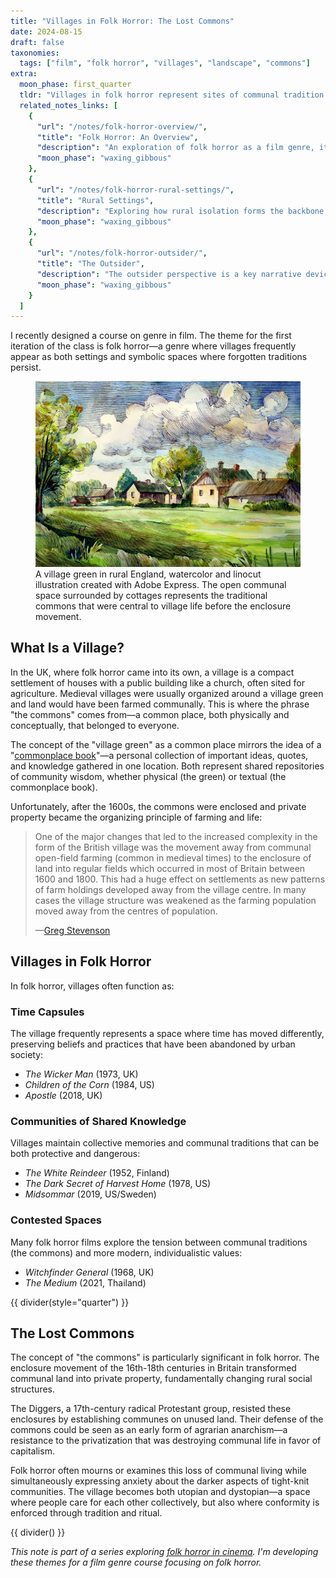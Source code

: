 ```yaml
---
title: "Villages in Folk Horror: The Lost Commons"
date: 2024-08-15
draft: false
taxonomies:
  tags: ["film", "folk horror", "villages", "landscape", "commons"]
extra:
  moon_phase: first_quarter
  tldr: "Villages in folk horror represent sites of communal tradition and lost commons, offering both safety and peril as they maintain practices that urban society has abandoned."
  related_notes_links: [
    {
      "url": "/notes/folk-horror-overview/",
      "title": "Folk Horror: An Overview",
      "description": "An exploration of folk horror as a film genre, its international manifestations, and common tropes.",
      "moon_phase": "waxing_gibbous"
    },
    {
      "url": "/notes/folk-horror-rural-settings/",
      "title": "Rural Settings",
      "description": "Exploring how rural isolation forms the backbone of folk horror narratives.",
      "moon_phase": "waxing_gibbous"
    },
    {
      "url": "/notes/folk-horror-outsider/",
      "title": "The Outsider",
      "description": "The outsider perspective is a key narrative device in folk horror.",
      "moon_phase": "waxing_gibbous"
    }
  ]
---
```


I recently designed a course on genre in film. The theme for the first iteration of the class is folk horror—a genre where villages frequently appear as both settings and symbolic spaces where forgotten traditions persist.

<figure class="center">
  <div class="pixel-corners--wrapper">
    <img src="/images/ai-village-green.png" alt="AI-generated watercolor and linocut illustration of a village green - a large grassy area surrounded by small cottages with pitched roofs. Trees frame the scene, and fluffy clouds fill a blue sky. The illustration uses flowing lines to create a sense of a windy spring day." width="550px">
  </div>
  <figcaption>A village green in rural England, watercolor and linocut illustration created with Adobe Express. The open communal space surrounded by cottages represents the traditional commons that were central to village life before the enclosure movement.</figcaption>
</figure>

## What Is a Village?

In the UK, where folk horror came into its own, a village is a compact settlement of houses with a public building like a church, often sited for agriculture. Medieval villages were usually organized around a village green and land would have been farmed communally. This is where the phrase "the commons" comes from—a common place, both physically and conceptually, that belonged to everyone. 

The concept of the "village green" as a common place mirrors the idea of a "[commonplace book](@/notes/commonplace-books.md)"—a personal collection of important ideas, quotes, and knowledge gathered in one location. Both represent shared repositories of community wisdom, whether physical (the green) or textual (the commonplace book). 

Unfortunately, after the 1600s, the commons were enclosed and private property became the organizing principle of farming and life:

> One of the major changes that led to the increased complexity in the form of the British village was the movement away from communal open-field farming (common in medieval times) to the enclosure of land into regular fields which occurred in most of Britain between 1600 and 1800. This had a huge effect on settlements as new patterns of farm holdings developed away from the village centre. In many cases the village structure was weakened as the farming population moved away from the centres of population. 
> 
> —[Greg Stevenson](https://web.archive.org/web/20090925003621/http://www.bbc.co.uk/history/programmes/restoration/2006/exploring_brit_villages_03.shtml)

## Villages in Folk Horror

In folk horror, villages often function as:

### Time Capsules

The village frequently represents a space where time has moved differently, preserving beliefs and practices that have been abandoned by urban society:
- *The Wicker Man* (1973, UK)
- *Children of the Corn* (1984, US)
- *Apostle* (2018, UK)

### Communities of Shared Knowledge

Villages maintain collective memories and communal traditions that can be both protective and dangerous:
- *The White Reindeer* (1952, Finland)
- *The Dark Secret of Harvest Home* (1978, US)
- *Midsommar* (2019, US/Sweden)

### Contested Spaces

Many folk horror films explore the tension between communal traditions (the commons) and more modern, individualistic values:
- *Witchfinder General* (1968, UK)
- *The Medium* (2021, Thailand)

{{ divider(style="quarter") }}

## The Lost Commons

The concept of "the commons" is particularly significant in folk horror. The enclosure movement of the 16th-18th centuries in Britain transformed communal land into private property, fundamentally changing rural social structures.

The Diggers, a 17th-century radical Protestant group, resisted these enclosures by establishing communes on unused land. Their defense of the commons could be seen as an early form of agrarian anarchism—a resistance to the privatization that was destroying communal life in favor of capitalism.

Folk horror often mourns or examines this loss of communal living while simultaneously expressing anxiety about the darker aspects of tight-knit communities. The village becomes both utopian and dystopian—a space where people care for each other collectively, but also where conformity is enforced through tradition and ritual.

{{ divider() }}

*This note is part of a series exploring [folk horror in cinema](@/notes/folk-horror-overview.md). I'm developing these themes for a film genre course focusing on folk horror.*

